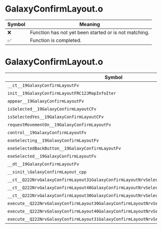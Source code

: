 # GalaxyConfirmLayout.o
| Symbol | Meaning 
| ------------- | ------------- 
| :x: | Function has not yet been started or is not matching. 
| :white_check_mark: | Function is completed. 


# GalaxyConfirmLayout.o
| Symbol | Decompiled? |
| ------------- | ------------- |
| `__ct__19GalaxyConfirmLayoutFv` | :x: |
| `init__19GalaxyConfirmLayoutFRC12JMapInfoIter` | :x: |
| `appear__19GalaxyConfirmLayoutFv` | :x: |
| `isSelected__19GalaxyConfirmLayoutCFv` | :x: |
| `isSelectedYes__19GalaxyConfirmLayoutCFv` | :x: |
| `requestMovementOn__19GalaxyConfirmLayoutFv` | :x: |
| `control__19GalaxyConfirmLayoutFv` | :x: |
| `exeSelecting__19GalaxyConfirmLayoutFv` | :x: |
| `exeSelectedBackButton__19GalaxyConfirmLayoutFv` | :x: |
| `exeSelected__19GalaxyConfirmLayoutFv` | :x: |
| `__dt__19GalaxyConfirmLayoutFv` | :x: |
| `__sinit_\GalaxyConfirmLayout_cpp` | :x: |
| `__ct__Q222NrvGalaxyConfirmLayout31GalaxyConfirmLayoutNrvSelectingFv` | :x: |
| `__ct__Q222NrvGalaxyConfirmLayout40GalaxyConfirmLayoutNrvSelectedBackButtonFv` | :x: |
| `__ct__Q222NrvGalaxyConfirmLayout30GalaxyConfirmLayoutNrvSelectedFv` | :x: |
| `execute__Q222NrvGalaxyConfirmLayout30GalaxyConfirmLayoutNrvSelectedCFP5Spine` | :x: |
| `execute__Q222NrvGalaxyConfirmLayout40GalaxyConfirmLayoutNrvSelectedBackButtonCFP5Spine` | :x: |
| `execute__Q222NrvGalaxyConfirmLayout31GalaxyConfirmLayoutNrvSelectingCFP5Spine` | :x: |
